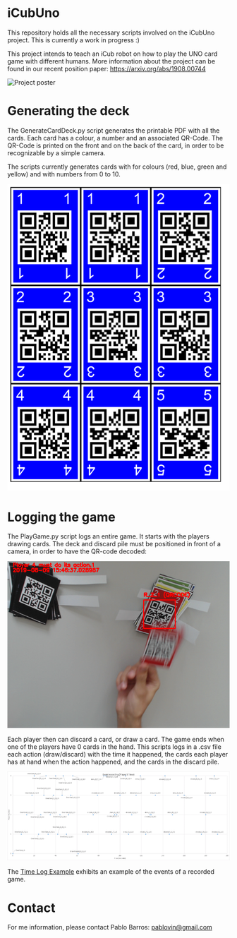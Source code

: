 # iCubUno
This repository holds all the necessary scripts involved on the iCubUno project. This is currently a work in progress :)

This project intends to teach an iCub robot on how to play the UNO card game with different humans. 
More information about the project can be found in our recent position paper: https://arxiv.org/abs/1908.00744

![Project poster](ProjectSummary/EPIROBPoster_print-1.png)


# Generating the deck

The GenerateCardDeck.py script generates the printable PDF with all the cards. Each card has a colour, a number and an associated QR-Code. The QR-Code is printed on the front and on the back of the card, in order to be recognizable by a simple camera.

The scripts currently generates cards with for colours (red, blue, green and yellow) and with numbers from 0 to 10. 

![Deck Example](DeckExample/Printable_B_0.png)


# Logging the game 

The PlayGame.py script logs an entire game. It starts with the players drawing cards. The deck and discard pile must be positioned in front of a camera, in order to have the QR-code decoded:

![Card position example](Logexample/2109.png)

Each player then can discard a card, or draw a card. The game ends when one of the players have 0 cards in the hand.
This scripts logs in a .csv file each action (draw/discard) with the time it happened, the cards each player has at hand when the action happened, and the cards in the discard pile.

![Event time line example](Logexample/Example_Video1_Timeline.png)

The  [Time Log Example](Logexample/Example_Video1_EventsLog.csv) exhibits an example of the events of a recorded game.





# Contact

For me information, please contact Pablo Barros: pablovin@gmail.com



